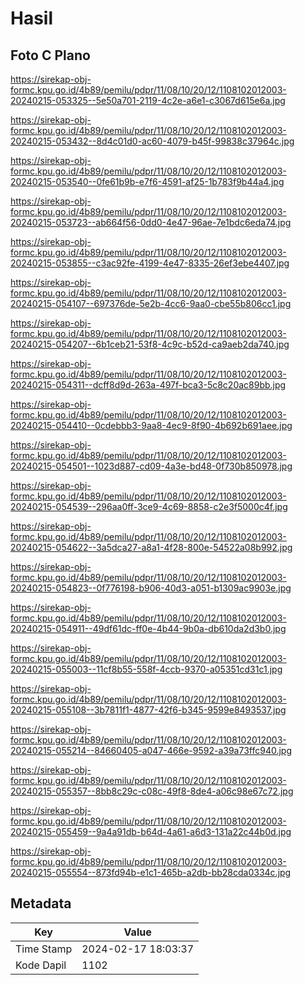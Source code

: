 # Hasil

## Foto C Plano

https://sirekap-obj-formc.kpu.go.id/4b89/pemilu/pdpr/11/08/10/20/12/1108102012003-20240215-053325--5e50a701-2119-4c2e-a6e1-c3067d615e6a.jpg

https://sirekap-obj-formc.kpu.go.id/4b89/pemilu/pdpr/11/08/10/20/12/1108102012003-20240215-053432--8d4c01d0-ac60-4079-b45f-99838c37964c.jpg

https://sirekap-obj-formc.kpu.go.id/4b89/pemilu/pdpr/11/08/10/20/12/1108102012003-20240215-053540--0fe61b9b-e7f6-4591-af25-1b783f9b44a4.jpg

https://sirekap-obj-formc.kpu.go.id/4b89/pemilu/pdpr/11/08/10/20/12/1108102012003-20240215-053723--ab664f56-0dd0-4e47-96ae-7e1bdc6eda74.jpg

https://sirekap-obj-formc.kpu.go.id/4b89/pemilu/pdpr/11/08/10/20/12/1108102012003-20240215-053855--c3ac92fe-4199-4e47-8335-26ef3ebe4407.jpg

https://sirekap-obj-formc.kpu.go.id/4b89/pemilu/pdpr/11/08/10/20/12/1108102012003-20240215-054107--697376de-5e2b-4cc6-9aa0-cbe55b806cc1.jpg

https://sirekap-obj-formc.kpu.go.id/4b89/pemilu/pdpr/11/08/10/20/12/1108102012003-20240215-054207--6b1ceb21-53f8-4c9c-b52d-ca9aeb2da740.jpg

https://sirekap-obj-formc.kpu.go.id/4b89/pemilu/pdpr/11/08/10/20/12/1108102012003-20240215-054311--dcff8d9d-263a-497f-bca3-5c8c20ac89bb.jpg

https://sirekap-obj-formc.kpu.go.id/4b89/pemilu/pdpr/11/08/10/20/12/1108102012003-20240215-054410--0cdebbb3-9aa8-4ec9-8f90-4b692b691aee.jpg

https://sirekap-obj-formc.kpu.go.id/4b89/pemilu/pdpr/11/08/10/20/12/1108102012003-20240215-054501--1023d887-cd09-4a3e-bd48-0f730b850978.jpg

https://sirekap-obj-formc.kpu.go.id/4b89/pemilu/pdpr/11/08/10/20/12/1108102012003-20240215-054539--296aa0ff-3ce9-4c69-8858-c2e3f5000c4f.jpg

https://sirekap-obj-formc.kpu.go.id/4b89/pemilu/pdpr/11/08/10/20/12/1108102012003-20240215-054622--3a5dca27-a8a1-4f28-800e-54522a08b992.jpg

https://sirekap-obj-formc.kpu.go.id/4b89/pemilu/pdpr/11/08/10/20/12/1108102012003-20240215-054823--0f776198-b906-40d3-a051-b1309ac9903e.jpg

https://sirekap-obj-formc.kpu.go.id/4b89/pemilu/pdpr/11/08/10/20/12/1108102012003-20240215-054911--49df61dc-ff0e-4b44-9b0a-db610da2d3b0.jpg

https://sirekap-obj-formc.kpu.go.id/4b89/pemilu/pdpr/11/08/10/20/12/1108102012003-20240215-055003--11cf8b55-558f-4ccb-9370-a05351cd31c1.jpg

https://sirekap-obj-formc.kpu.go.id/4b89/pemilu/pdpr/11/08/10/20/12/1108102012003-20240215-055108--3b7811f1-4877-42f6-b345-9599e8493537.jpg

https://sirekap-obj-formc.kpu.go.id/4b89/pemilu/pdpr/11/08/10/20/12/1108102012003-20240215-055214--84660405-a047-466e-9592-a39a73ffc940.jpg

https://sirekap-obj-formc.kpu.go.id/4b89/pemilu/pdpr/11/08/10/20/12/1108102012003-20240215-055357--8bb8c29c-c08c-49f8-8de4-a06c98e67c72.jpg

https://sirekap-obj-formc.kpu.go.id/4b89/pemilu/pdpr/11/08/10/20/12/1108102012003-20240215-055459--9a4a91db-b64d-4a61-a6d3-131a22c44b0d.jpg

https://sirekap-obj-formc.kpu.go.id/4b89/pemilu/pdpr/11/08/10/20/12/1108102012003-20240215-055554--873fd94b-e1c1-465b-a2db-bb28cda0334c.jpg


## Metadata

| Key        | Value               |
| ---------- | ------------------- |
| Time Stamp | 2024-02-17 18:03:37 |
| Kode Dapil | 1102                |



